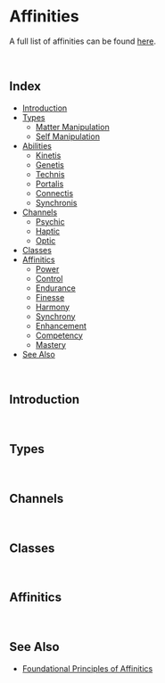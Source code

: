 # Affinities

A full list of affinities can be found [here](affinities.md).

<br>

## Index

- [Introduction](#introduction)
- [Types](#types)
  - [Matter Manipulation](#matter-manipulation)
  - [Self Manipulation](#self-manipulation)
- [Abilities](#abilities)
  - [Kinetis](#kinetis)
  - [Genetis](#genetis)
  - [Technis](#technis)
  - [Portalis](#portalis)
  - [Connectis](#connectis)
  - [Synchronis](#synchronis)
- [Channels](#channels)
  - [Psychic](#psychic)
  - [Haptic](#haptic)
  - [Optic](#optic)
- [Classes](#classes)
- [Affinitics](#affinitics)
  - [Power](#power)
  - [Control](#control)
  - [Endurance](#endurance)
  - [Finesse](#finesse)
  - [Harmony](#harmony)
  - [Synchrony](#synchrony)
  - [Enhancement](#enhancement)
  - [Competency](#competency)
  - [Mastery](#mastery)
- [See Also](#see-also)

<br>

## Introduction

<br>

## Types

<br>

## Channels

<br>

## Classes

<br>

## Affinitics

<br>

## See Also

- [Foundational Principles of Affinitics](foundational%20principles%20of%20affinitics.md)
